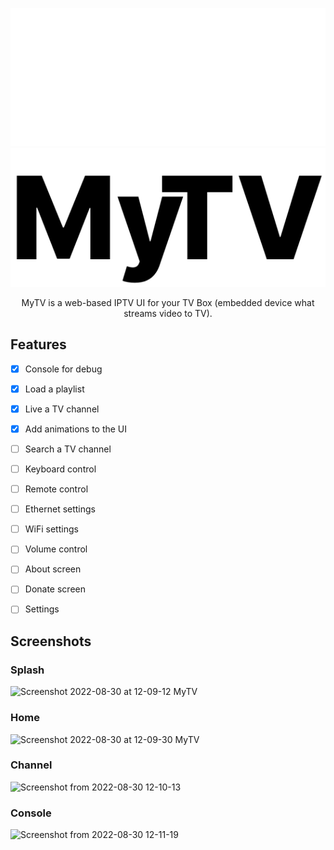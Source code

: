 <p align="center">
    <img src="src/assets/logo_white.svg#gh-dark-mode-only" alt="WK's dark logo" />
    <img src="src/assets/logo_black.svg#gh-light-mode-only" alt="WK's light logo" />
</p>

<p align="center">
    MyTV is a web-based IPTV UI for your TV Box (embedded device what streams video to TV). 
</p>

## Features

- [x] Console for debug

- [x] Load a playlist

- [x] Live a TV channel

- [x] Add animations to the UI 

- [ ] Search a TV channel

- [ ] Keyboard control

- [ ] Remote control

- [ ] Ethernet settings

- [ ] WiFi settings

- [ ] Volume control 

- [ ] About screen

- [ ] Donate screen

- [ ] Settings

## Screenshots

### Splash
![Screenshot 2022-08-30 at 12-09-12 MyTV](https://user-images.githubusercontent.com/23109089/187474155-594da020-5e1a-4f2d-b636-bdc63f936a89.png)

### Home
![Screenshot 2022-08-30 at 12-09-30 MyTV](https://user-images.githubusercontent.com/23109089/187474181-39b49ce7-aaea-4a10-9416-3f06d419b55d.png)

### Channel
![Screenshot from 2022-08-30 12-10-13](https://user-images.githubusercontent.com/23109089/187474253-5d5a291d-171c-494f-9cb8-24b47bd11b42.png)

### Console
![Screenshot from 2022-08-30 12-11-19](https://user-images.githubusercontent.com/23109089/187474294-8df2b2ac-84a5-46e5-8ca4-fea4a682d396.png)
